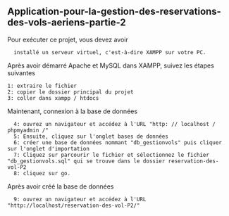 ## Application-pour-la-gestion-des-reservations-des-vols-aeriens-partie-2

Pour exécuter ce projet, vous devez avoir
```
  installé un serveur virtuel, c'est-à-dire XAMPP sur votre PC.
```

Après avoir démarré Apache et MySQL dans XAMPP, suivez les étapes suivantes

```
1: extraire le fichier
2: copier le dossier principal du projet
3: coller dans xampp / htdocs
```
Maintenant, connexion à la base de données

```
  4: ouvrez un navigateur et accédez à l'URL "http: // localhost / phpmyadmin /"
  5: Ensuite, cliquez sur l'onglet bases de données
  6: créer une base de données nommant "db_gestionvols" puis cliquer sur l'onglet d'importation
  7: Cliquez sur parcourir le fichier et sélectionnez le fichier "db_gestionvols.sql" qui se trouve dans le dossier reservation-des-vol-P2
  8: cliquez sur go.
 ```
Après avoir créé la base de données

```
  9: ouvrez un navigateur et accédez à l'URL "http://localhost/reservation-des-vol-P2/"
```
